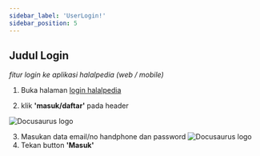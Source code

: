 ```yaml
---
sidebar_label: 'UserLogin!'
sidebar_position: 5
---
```

## Judul Login  
_fitur login ke aplikasi halalpedia (web / mobile)_ 

1. Buka halaman [login halalpedia](https://www.halalpedia.com/guest-user/login-form)

2. klik __'masuk/daftar'__ pada header

![Docusaurus logo](https://halalpedia.oss-ap-southeast-5.aliyuncs.com/2021/09/20210909171803-6139df5b2b83e-tokokiperbandungkuning.jpg?x-oss-process=image/auto-orient,1/resize,m_pad,w_150,h_150/quality,q_80)

3. Masukan data email/no handphone dan password
![Docusaurus logo](/img/formlogin.jpeg)
4. Tekan button __'Masuk'__
